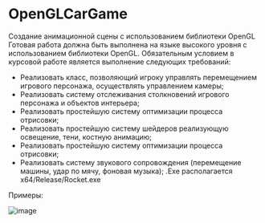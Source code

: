# OpenGLCarGame
Создание анимационной сцены с использованием библиотеки OpenGL
Готовая работа должна быть выполнена на языке высокого уровня с использованием библиотеки OpenGL.
Обязательным условием в курсовой работе является выполнение следующих требований:
- Реализовать класс, позволяющий игроку управлять перемещением игрового персонажа, осуществлять управлением камеры;
- Реализовать систему отслеживания столкновений игрового персонажа и объектов интерьера;
- Реализовать простейшую систему оптимизации процесса отрисовки;
- Реализовать простейшую систему шейдеров реализующую освещение, тени, костную анимацию;
- Реализовать простейшую систему оптимизации процесса отрисовки;
- Реализовать систему звукового сопровождения (перемещение машины, удар по мячу, фоновая музыка);
.Exe располагается  x64/Release/Rocket.exe

Примеры:

![image](https://user-images.githubusercontent.com/58989414/129885260-7c178584-5515-4713-8955-5ff38bfbf604.png)
